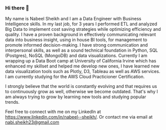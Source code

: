 ### Hi there 👋

<!--
**nsheikh23/nsheikh23** is a ✨ _special_ ✨ repository because its `README.md` (this file) appears on your GitHub profile.

Here are some ideas to get you started:

- 🔭 I’m currently working on ...
- 🌱 I’m currently learning ...
- 👯 I’m looking to collaborate on ...
- 🤔 I’m looking for help with ...
- 💬 Ask me about ...
- 📫 How to reach me: ...
- 😄 Pronouns: ...
- ⚡ Fun fact: ...
-->

My name is Nabeel Sheikh and I am a Data Engineer with Business Intelligence skills. In my last job, for 3 years I performed ETL and analyzed Big Data to implement cost saving strategies while optimizing efficiency and quality. I have a proven background in effectively communicating relevant data into business insight, using in house BI tools, for management to promote informed decision-making. I have strong communication and interpersonal skills, as well as a sound technical foundation in Python, SQL (Postgres), NoSQL (MongoDB) and data visualizations. Currently I am wrapping up a Data Boot camp at University of California Irvine which has enhanced my skillset and helped me develop new ones, I have learned new data visualization tools such as Plotly, D3, Tableau as well as AWS services. I am currently studying for the AWS Cloud Practicioner Certification.

I strongly believe that the world is constantly evolving and that requires us to continuously grow as well, otherwise we become outdated. That's why I am always trying to grow by learning new tools and studying popular trends. 

Feel free to connect with me on my LinkedIn at https://www.linkedin.com/in/nabeel--sheikh/.
Or contact me via email at nabi.sheikh23@gmail.com
